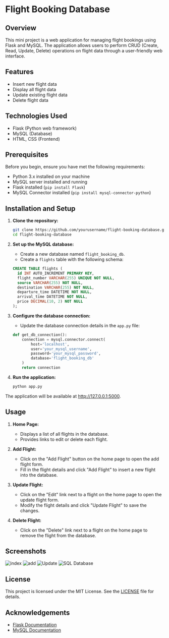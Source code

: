 # Flight Booking Database

## Overview

This mini project is a web application for managing flight bookings using Flask and MySQL. The application allows users to perform CRUD (Create, Read, Update, Delete) operations on flight data through a user-friendly web interface.

## Features

- Insert new flight data
- Display all flight data
- Update existing flight data
- Delete flight data

## Technologies Used

- Flask (Python web framework)
- MySQL (Database)
- HTML, CSS (Frontend)

## Prerequisites

Before you begin, ensure you have met the following requirements:

- Python 3.x installed on your machine
- MySQL server installed and running
- Flask installed (`pip install Flask`)
- MySQL Connector installed (`pip install mysql-connector-python`)

## Installation and Setup

1. **Clone the repository:**

   ```bash
   git clone https://github.com/yourusername/flight-booking-database.git
   cd flight-booking-database
2. **Set up the MySQL database:**
   * Create a new database named `flight_booking_db`.
   * Create a `flights` table with the following schema:

   ```sql
   CREATE TABLE flights (
     id INT AUTO_INCREMENT PRIMARY KEY,
     flight_number VARCHAR(255) UNIQUE NOT NULL,
     source VARCHAR(255) NOT NULL,
     destination VARCHAR(255) NOT NULL,
     departure_time DATETIME NOT NULL,
     arrival_time DATETIME NOT NULL,
     price DECIMAL(10, 2) NOT NULL
   );
3. **Configure the database connection:**
   * Update the database connection details in the `app.py` file:

   ```python
   def get_db_connection():
       connection = mysql.connector.connect(
           host='localhost',
           user='your_mysql_username',
           password='your_mysql_password',
           database='flight_booking_db'
       )
       return connection
4. **Run the application:**

   ```bash
   python app.py

The application will be available at http://127.0.0.1:5000.
## Usage

1. **Home Page:**
   * Displays a list of all flights in the database.
   * Provides links to edit or delete each flight.

2. **Add Flight:**
   * Click on the "Add Flight" button on the home page to open the add flight form.
   * Fill in the flight details and click "Add Flight" to insert a new flight into the database.

3. **Update Flight:**
   * Click on the "Edit" link next to a flight on the home page to open the update flight form.
   * Modify the flight details and click "Update Flight" to save the changes.

4. **Delete Flight:**
   * Click on the "Delete" link next to a flight on the home page to remove the flight from the database.
## Screenshots

![index](Images/INDEX.png)
![add](Images/ADD.png)
![Update](Images/UPDATE.png)
![SQL Database](Images/SQLDATABASE.png)
## License

This project is licensed under the MIT License. See the [LICENSE](LICENSE) file for details.
## Acknowledgements

* [Flask Documentation](https://flask.palletsprojects.com/)
* [MySQL Documentation](https://dev.mysql.com/doc/)
